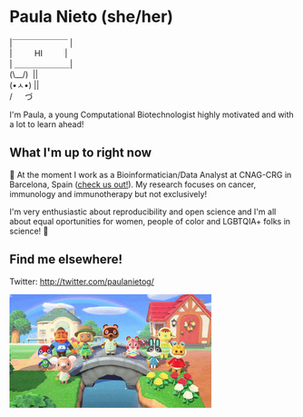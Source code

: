# Paula Nieto (she/her)

|￣￣￣￣￣￣￣ |   
|&nbsp;&nbsp;&nbsp;&nbsp;&nbsp;&nbsp;&nbsp;&nbsp;&nbsp; HI &nbsp;&nbsp;&nbsp;&nbsp;&nbsp;&nbsp;&nbsp;&nbsp;&nbsp;|    
| ＿＿＿＿＿＿＿|    
(\\\__/)&nbsp;&nbsp;||    
(•ㅅ•) ||    
/ 　 づ 


I'm Paula, a young Computational Biotechnologist highly motivated and with a lot to learn ahead! 

## What I'm up to right now

:round_pushpin: At the moment I work as a Bioinformatician/Data Analyst at CNAG-CRG in Barcelona, Spain ([check us out!](https://cnag.crg.eu/teams/genome-research-unit/single-cell-genomics-team)).
My research focuses on cancer, immunology and immunotherapy but not exclusively!

I'm very enthusiastic about reproducibility and open science and I'm all about equal oportunities for women, people of color and LGBTQIA+ folks in science! :rainbow:


## Find me elsewhere!
Twitter: http://twitter.com/paulanietog/


![](img/animal_crossing.gif)
